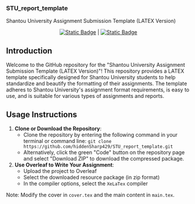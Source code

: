 <!--
 * @Author: hiddenSharp429 z404878860@163.com
 * @Date: 2024-07-14 09:38:59
 * @LastEditors: hiddenSharp429 z404878860@163.com
 * @LastEditTime: 2024-07-14 10:14:31
 * @FilePath: /STU-report-template/README.md
 * @Description: 
-->
### STU_report_template
Shantou University Assignment Submission Template (LATEX Version)
<div align="center">
  
  [![Static Badge](https://img.shields.io/badge/%E7%AE%80%E4%BD%93%E4%B8%AD%E6%96%87-%40hiddenSharp429-red)](https://github.com/hiddenSharp429/STU_report_template/blob/main/README_CN.md)    |  [![Static Badge](https://img.shields.io/badge/English-%40hiddenSharp429-blue)](https://github.com/hiddenSharp429/STU_report_template/README.md)  
  
</div>


## Introduction
Welcome to the GitHub repository for the "Shantou University Assignment Submission Template (LATEX Version)"! This repository provides a LATEX template specifically designed for Shantou University students to help standardize and beautify the formatting of their assignments. The template adheres to Shantou University's assignment format requirements, is easy to use, and is suitable for various types of assignments and reports.

## Usage Instructions
1. **Clone or Download the Repository**:
    - Clone the repository by entering the following command in your terminal or command line:
    `git clone https://github.com/hiddenSharp429/STU_report_template.git`
    - Alternatively, click the green "Code" button on the repository page and select "Download ZIP" to download the compressed package.
2. **Use Overleaf to Write Your Assignment**:
    - Upload the project to Overleaf
    - Select the downloaded resource package (in zip format)
    - In the compiler options, select the `XeLaTex` compiler

Note: Modify the cover in `cover.tex` and the main content in `main.tex`.
